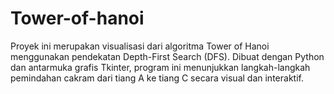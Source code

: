 # Tower-of-hanoi
Proyek ini merupakan visualisasi dari algoritma Tower of Hanoi menggunakan pendekatan Depth-First Search (DFS). Dibuat dengan Python dan antarmuka grafis Tkinter, program ini menunjukkan langkah-langkah pemindahan cakram dari tiang A ke tiang C secara visual dan interaktif.
